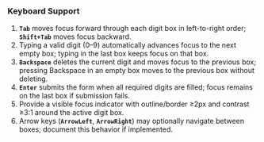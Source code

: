 ### Keyboard Support

1. **`Tab`** moves focus forward through each digit box in left-to-right order; **`Shift+Tab`** moves focus backward.
2. Typing a valid digit (0–9) automatically advances focus to the next empty box; typing in the last box keeps focus on that box.
3. **`Backspace`** deletes the current digit and moves focus to the previous box; pressing Backspace in an empty box moves to the previous box without deleting.
4. **`Enter`** submits the form when all required digits are filled; focus remains on the last box if submission fails.
5. Provide a visible focus indicator with outline/border ≥2px and contrast ≥3:1 around the active digit box.
6. Arrow keys (**`ArrowLeft`**, **`ArrowRight`**) may optionally navigate between boxes; document this behavior if implemented.